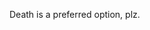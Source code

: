 Death is a preferred option, plz.
<!---
saturninne/saturninne is a ✨ special ✨ repository because its `README.md` (this file) appears on your GitHub profile.
You can click the Preview link to take a look at your changes.
--->
